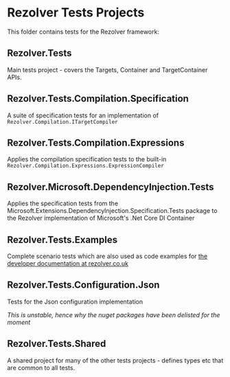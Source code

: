 # Rezolver Tests Projects

This folder contains tests for the Rezolver framework:

## Rezolver.Tests

Main tests project - covers the Targets, Container and TargetContainer APIs.

## Rezolver.Tests.Compilation.Specification

A suite of specification tests for an implementation of `Rezolver.Compilation.ITargetCompiler`

## Rezolver.Tests.Compilation.Expressions

Applies the compilation specification tests to the built-in `Rezolver.Compilation.Expressions.ExpressionCompiler`

## Rezolver.Microsoft.DependencyInjection.Tests

Applies the specification tests from the Microsoft.Extensions.DependencyInjection.Specification.Tests package to the Rezolver implementation
of Microsoft's .Net Core DI Container

## Rezolver.Tests.Examples

Complete scenario tests which are also used as code examples for [the developer documentation at rezolver.co.uk](http://rezolver.co.uk/developers/)

## Rezolver.Tests.Configuration.Json

Tests for the Json configuration implementation

*This is unstable, hence why the nuget packages have been delisted for the moment*

## Rezolver.Tests.Shared

A shared project for many of the other tests projects - defines types etc that are common to all tests.